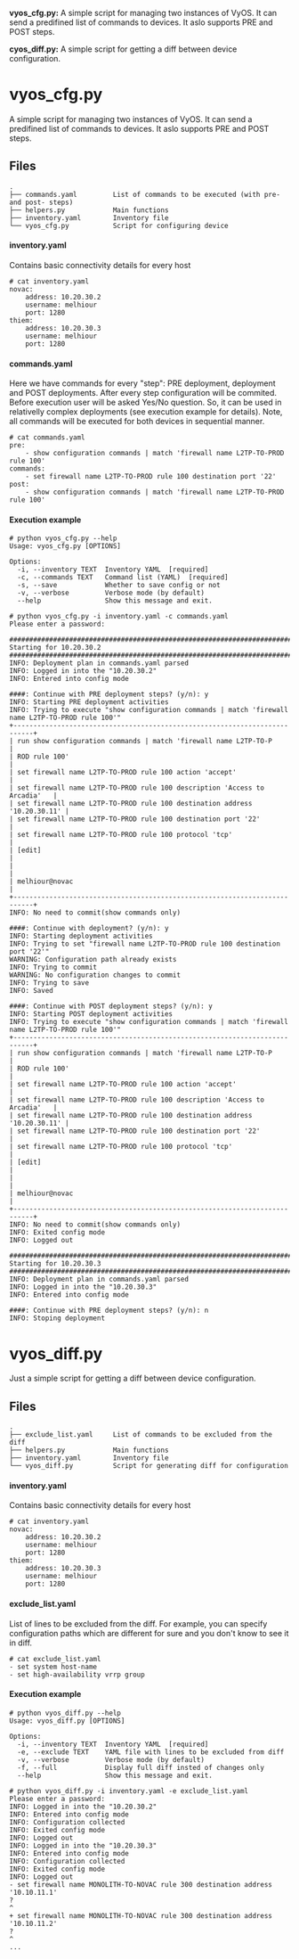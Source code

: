 **vyos_cfg.py:** A simple script for managing two instances of VyOS. It can send a predifined list of commands to devices. It aslo supports PRE and POST steps.

**сyos_diff.py:** A simple script for getting a diff between device configuration.

# vyos_cfg.py
A simple script for managing two instances of VyOS. It can send a predifined list of commands to devices. It aslo supports PRE and POST steps.

## Files
```
.
├── commands.yaml         List of commands to be executed (with pre- and post- steps)
├── helpers.py            Main functions
├── inventory.yaml        Inventory file
└── vyos_cfg.py           Script for configuring device
```

#### inventory.yaml
Contains basic connectivity details for every host
```
# cat inventory.yaml
novac:
    address: 10.20.30.2
    username: melhiour
    port: 1280
thiem:
    address: 10.20.30.3
    username: melhiour
    port: 1280
```

#### commands.yaml
Here we have commands for every "step": PRE deployment, deployment and POST deployments. After every step configuration will be commited. Before execution user will be asked Yes/No question. So, it can be used in relativelly complex deployments (see execution example for details). Note, all commands will be executed for both devices in sequential manner.
```
# cat commands.yaml
pre:
    - show configuration commands | match 'firewall name L2TP-TO-PROD rule 100'
commands:
    - set firewall name L2TP-TO-PROD rule 100 destination port '22'
post:
    - show configuration commands | match 'firewall name L2TP-TO-PROD rule 100'
```

#### Execution example
```
# python vyos_cfg.py --help
Usage: vyos_cfg.py [OPTIONS]

Options:
  -i, --inventory TEXT  Inventory YAML  [required]
  -c, --commands TEXT   Command list (YAML)  [required]
  -s, --save            Whether to save config or not
  -v, --verbose         Verbose mode (by default)
  --help                Show this message and exit.
  
# python vyos_cfg.py -i inventory.yaml -c commands.yaml
Please enter a password:

####################################################################################################
Starting for 10.20.30.2
####################################################################################################
INFO: Deployment plan in commands.yaml parsed
INFO: Logged in into the "10.20.30.2"
INFO: Entered into config mode

####: Continue with PRE deployment steps? (y/n): y
INFO: Starting PRE deployment activities
INFO: Trying to execute "show configuration commands | match 'firewall name L2TP-TO-PROD rule 100'"
+---------------------------------------------------------------------------+
| run show configuration commands | match 'firewall name L2TP-TO-P          |
| ROD rule 100'                                                             |
| set firewall name L2TP-TO-PROD rule 100 action 'accept'                   |
| set firewall name L2TP-TO-PROD rule 100 description 'Access to Arcadia'   |
| set firewall name L2TP-TO-PROD rule 100 destination address '10.20.30.11' |
| set firewall name L2TP-TO-PROD rule 100 destination port '22'             |
| set firewall name L2TP-TO-PROD rule 100 protocol 'tcp'                    |
| [edit]                                                                    |
|                                                                           |
| melhiour@novac                                                            |
+---------------------------------------------------------------------------+
INFO: No need to commit(show commands only)

####: Continue with deployment? (y/n): y
INFO: Starting deployment activities
INFO: Trying to set "firewall name L2TP-TO-PROD rule 100 destination port '22'"
WARNING: Configuration path already exists
INFO: Trying to commit
WARNING: No configuration changes to commit
INFO: Trying to save
INFO: Saved

####: Continue with POST deployment steps? (y/n): y
INFO: Starting POST deployment activities
INFO: Trying to execute "show configuration commands | match 'firewall name L2TP-TO-PROD rule 100'"
+---------------------------------------------------------------------------+
| run show configuration commands | match 'firewall name L2TP-TO-P          |
| ROD rule 100'                                                             |
| set firewall name L2TP-TO-PROD rule 100 action 'accept'                   |
| set firewall name L2TP-TO-PROD rule 100 description 'Access to Arcadia'   |
| set firewall name L2TP-TO-PROD rule 100 destination address '10.20.30.11' |
| set firewall name L2TP-TO-PROD rule 100 destination port '22'             |
| set firewall name L2TP-TO-PROD rule 100 protocol 'tcp'                    |
| [edit]                                                                    |
|                                                                           |
| melhiour@novac                                                            |
+---------------------------------------------------------------------------+
INFO: No need to commit(show commands only)
INFO: Exited config mode
INFO: Logged out

####################################################################################################
Starting for 10.20.30.3
####################################################################################################
INFO: Deployment plan in commands.yaml parsed
INFO: Logged in into the "10.20.30.3"
INFO: Entered into config mode

####: Continue with PRE deployment steps? (y/n): n
INFO: Stoping deployment
```

# vyos_diff.py
Just a simple script for getting a diff between device configuration.

## Files
```
.
├── exclude_list.yaml     List of commands to be excluded from the diff
├── helpers.py            Main functions
├── inventory.yaml        Inventory file
└── vyos_diff.py          Script for generating diff for configuration
```
#### inventory.yaml
Contains basic connectivity details for every host
```
# cat inventory.yaml
novac:
    address: 10.20.30.2
    username: melhiour
    port: 1280
thiem:
    address: 10.20.30.3
    username: melhiour
    port: 1280
```
#### exclude_list.yaml
List of lines to be excluded from the diff. For example, you can specify configuration paths which are different for sure and you don't know to see it in diff.
```
# cat exclude_list.yaml
- set system host-name
- set high-availability vrrp group
```
#### Execution example
```
# python vyos_diff.py --help
Usage: vyos_diff.py [OPTIONS]

Options:
  -i, --inventory TEXT  Inventory YAML  [required]
  -e, --exclude TEXT    YAML file with lines to be excluded from diff
  -v, --verbose         Verbose mode (by default)
  -f, --full            Display full diff insted of changes only
  --help                Show this message and exit.

# python vyos_diff.py -i inventory.yaml -e exclude_list.yaml
Please enter a password:
INFO: Logged in into the "10.20.30.2"
INFO: Entered into config mode
INFO: Configuration collected
INFO: Exited config mode
INFO: Logged out
INFO: Logged in into the "10.20.30.3"
INFO: Entered into config mode
INFO: Configuration collected
INFO: Exited config mode
INFO: Logged out
- set firewall name MONOLITH-TO-NOVAC rule 300 destination address '10.10.11.1'
?                                                                            ^
+ set firewall name MONOLITH-TO-NOVAC rule 300 destination address '10.10.11.2'
?                                                                            ^
...
```
